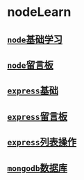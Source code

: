 # nodeLearn
## [`node`基础学习](https://github.com/renpingping/nodeLearn/tree/master/test/nodeJS)
## [`node`留言板](https://github.com/renpingping/nodeLearn/tree/master/test/feedback)
## [`express`基础](https://github.com/renpingping/nodeLearn/tree/master/test/expressLearn)
## [`express`留言板](https://github.com/renpingping/nodeLearn/tree/master/test/feedback_express)
## [`express`列表操作](https://github.com/renpingping/nodeLearn/tree/master/test/crud-express)
## [`mongodb`数据库](https://github.com/renpingping/nodeLearn/tree/master/test/mongodb)
